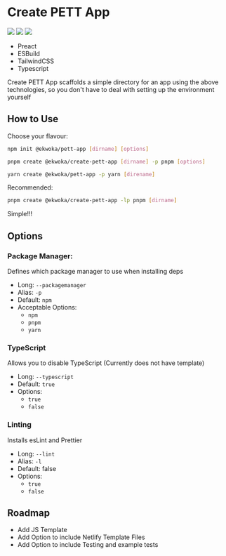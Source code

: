 # Create PETT App

[<img src="https://badgen.net/npm/v/@ekwoka/create-pett-app">](https://www.npmjs.com/package/@ekwoka/create-pett-app) <img src="https://badgen.net/badge/types/ready/blue?icon=typescript"> <img src="https://badgen.net/npm/dt/@ekwoka/create-pett-app" >

- Preact
- ESBuild
- TailwindCSS
- Typescript

Create PETT App scaffolds a simple directory for an app using the above technologies, so you don't have to deal with setting up the environment yourself

## How to Use
Choose your flavour:

```bash
npm init @ekwoka/pett-app [dirname] [options]

pnpm create @ekwoka/create-pett-app [dirname] -p pnpm [options]

yarn create @ekwoka/pett-app -p yarn [direname]
```

Recommended:

```bash
pnpm create @ekwoka/create-pett-app -lp pnpm [dirname]
```

Simple!!!

## Options

### Package Manager:
Defines which package manager to use when installing deps
- Long: `--packagemanager`
- Alias: `-p`
- Default: `npm`
- Acceptable Options:
  - `npm`
  - `pnpm`
  - `yarn`

### TypeScript
Allows you to disable TypeScript (Currently does not have template)
- Long: `--typescript`
- Default: `true`
- Options:
	- `true`
	- `false`


### Linting
Installs esLint and Prettier
- Long: `--lint`
- Alias: `-l`
- Default: false
- Options:
	- `true`
	- `false`



## Roadmap

- Add JS Template
- Add Option to include Netlify Template Files
- Add Option to include Testing and example tests